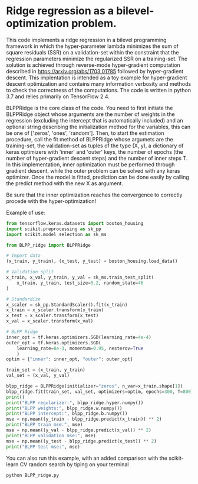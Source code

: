 # Ridge regression as a bilevel-optimization problem.
This code implements a ridge regression in a bilevel programming framework in which the hyper-parameter lambda minimizes the sum of square residuals (SSR) on a validation-set within the constraint that the regression parameters minimize the regularized SSR on a training-set.
The solution is achieved through reverse-mode hyper-gradient computation described in https://arxiv.org/abs/1703.01785 followed by hyper-gradient descent.
This implentation is intended as a toy example for hyper-gradient descent optimization and contains many information verbosity and methods to check the correctness of the computations.
The code is written in python 3.7 and relies primarily on TensorFlow 2.4.

BLPPRidge is the core class of the code. You need to first initiate the BLPPRidge object whose arguments are the number of weights in the regression (excluding the intercept that is automatically included) and an optional string describing the initialization method for the variables, this can be one of ['zeros', 'ones', 'random']. Then, to start the estimation procedure, call the fit method of BLPPRidge whose argumets are the training-set, the validation-set as tuples of the type (X, y), a dictionary of keras optimizers with 'inner' and 'outer' keys, the number of epochs (the number of hyper-gradient descent steps) and the number of inner steps T.
In this implementation, inner optimization must be performed through gradient descent, while the outer problem can be solved with any keras optimizer.
Once the model is fitted, prediction can be done easily by calling the predict method with the new X as argument.

Be sure that the inner optimization reaches the convergence to correctly procede with the hyper-optimization!

Example of use:


```python
from tensorflow.keras.datasets import boston_housing
import scikit.preprocessing as sk_pp
import scikit.model_selection as sk_ms

from BLPP_ridge import BLPPRidge

# Import data
(x_train, y_train), (x_test, y_test) = boston_housing.load_data()

# Validation split
x_train, x_val, y_train, y_val = sk_ms.train_test_split(
    x_train, y_train, test_size=0.2, random_state=46
)

# Standardize
x_scaler = sk_pp.StandardScaler().fit(x_train)
x_train = x_scaler.transform(x_train)
x_test = x_scaler.transform(x_test)
x_val = x_scaler.transform(x_val)

# BLPP Ridge
inner_opt = tf.keras.optimizers.SGD(learning_rate=4e-4)
outer_opt = tf.keras.optimizers.SGD(
    learning_rate=8e-3, momentum=0.95, nesterov=True
    )
optim = {"inner": inner_opt, "outer": outer_opt}

train_set = (x_train, y_train)
val_set = (x_val, y_val)

blpp_ridge = BLPPRidge(initializer="zeros", n_var=x_train.shape[1])
blpp_ridge.fit(train_set, val_set, optimizers=optim, epochs=300, T=800)
print()
print("BLPP regularizer:", blpp_ridge.hyper.numpy())
print("BLPP weights:", blpp_ridge.w.numpy())
print("BLPP intercept:", blpp_ridge.b.numpy())
mse = np.mean((y_train - blpp_ridge.predict(x_train)) ** 2)
print("BLPP train mse:", mse)
mse = np.mean((y_val - blpp_ridge.predict(x_val)) ** 2)
print("BLPP validation mse:", mse)
mse = np.mean((y_test - blpp_ridge.predict(x_test)) ** 2)
print("BLPP test mse:", mse)
```

You can also run this example, with an added comparison with the scikit-learn CV random search by tiping on your terminal

```bash
python BLPP_ridge.py
```
